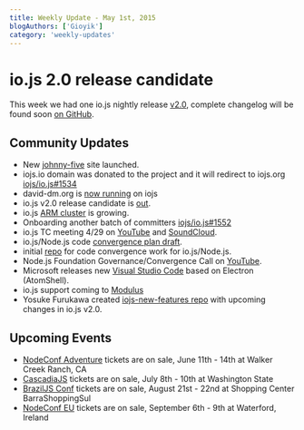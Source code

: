 ```yaml
---
title: Weekly Update - May 1st, 2015
blogAuthors: ['Gioyik']
category: 'weekly-updates'
---
```


# io.js 2.0 release candidate

This week we had one io.js nightly release [v2.0](https://iojs.org/download/nightly/v2.0.0-nightly20150501b4ad5d7050/), complete changelog will be found soon [on GitHub](https://github.com/nodejs/node/blob/v1.x/CHANGELOG.md).

## Community Updates

* New [johnny-five](http://johnny-five.io/) site launched.
* iojs.io domain was donated to the project and it will redirect to iojs.org [iojs/io.js#1534](https://github.com/nodejs/node/issues/1534)
* david-dm.org is [now running](https://twitter.com/_alanshaw/status/592855646124531713) on iojs
* io.js v2.0 release candidate is [out](https://iojs.org/download/nightly/v2.0.0-nightly20150501b4ad5d7050/).
* io.js [ARM cluster](https://twitter.com/rvagg/status/593226114992087041) is growing.
* Onboarding another batch of committers [iojs/io.js#1552](https://github.com/nodejs/node/issues/1552)
* io.js TC meeting 4/29 on [YouTube](https://www.youtube.com/watch?v=-e675TT4WEA) and [SoundCloud](https://twitter.com/dotproto/status/594145574204510208).
* io.js/Node.js code [convergence plan draft](https://github.com/jasnell/dev-policy/blob/master/convergence.md).
* initial [repo](https://github.com/jasnell/node.js-convergence) for code convergence work for io.js/Node.js.
* Node.js Foundation Governance/Convergence Call on [YouTube](https://www.youtube.com/watch?v=u9h0s3YtNAU).
* Microsoft releases new [Visual Studio Code](https://code.visualstudio.com/) based on Electron (AtomShell).
* io.js support coming to [Modulus](http://blog.modulus.io/upcoming-updates-for-nodejs-applications)
* Yosuke Furukawa created [iojs-new-features repo](https://github.com/yosuke-furukawa/iojs-new-features) with upcoming changes in io.js v2.0.

## Upcoming Events

* [NodeConf Adventure](http://nodeconf.com/) tickets are on sale, June 11th - 14th at Walker Creek Ranch, CA
* [CascadiaJS](http://2015.cascadiajs.com/) tickets are on sale, July 8th - 10th at Washington State
* [BrazilJS Conf](http://braziljs.com.br/) tickets are on sale, August 21st - 22nd at Shopping Center BarraShoppingSul
* [NodeConf EU](http://nodeconf.eu/) tickets are on sale, September 6th - 9th at Waterford, Ireland
